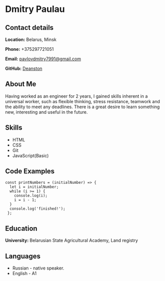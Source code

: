# Dmitry Paulau
## Contact details
**Location:** Belarus, Minsk

**Phone:** +375297721051

**Email:** pavlovdmitry7991@gmail.com

**GitHub:** [Deanston](https://github.com/Deanston)

## About Me

Having worked as an engineer for 2 years, I gained skills inherent in a universal worker, such as flexible thinking, stress resistance, teamwork and the ability to meet any deadlines. There is a great desire to learn something new, interesting and useful in the future.

## Skills
* HTML
* CSS
* Git
* JavaScript(Basic)

## Code Examples
```
const printNumbers = (initialNumber) => {
  let i = initialNumber;
  while (i >= 1) {
    console.log(i);
    i = i - 1;
  }
  console.log('finished!');
 };
 ```
 ## Education
**University:** Belarusian State Agricultural Academy, Land registry

## Languages
* Russian - native speaker.
* English - A1
